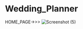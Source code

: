# Wedding_Planner

HOME_PAGE->>>
![Screenshot (5)](https://user-images.githubusercontent.com/70432554/178727402-1903339e-b07a-4f5a-81e9-96454852d8b0.png)

